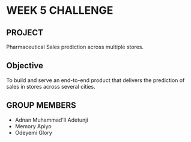 # WEEK 5 CHALLENGE

## PROJECT
Pharmaceutical Sales prediction across multiple stores.

## Objective
To build and serve an end-to-end product that delivers the prediction of sales in stores across several cities.

## GROUP MEMBERS
* Adnan Muhammad'll Adetunji
* Memory Apiyo
* Odeyemi Glory
